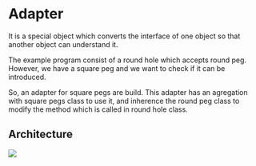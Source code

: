# Adapter

It is a special object which converts the interface of one object so that another object can understand it.

The example program consist of a round hole which accepts round peg. However, we have a square peg and we want to check if it can be introduced.

So, an adapter for square pegs are build. This adapter has an agregation with square pegs class to use it, and inherence the round peg class to modify the method which is called in round hole class.

## Architecture

<img src="./../images/Architecture.png">